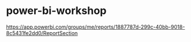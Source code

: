 # power-bi-workshop

https://app.powerbi.com/groups/me/reports/1887787d-299c-40bb-9018-8c5431fe2dd0/ReportSection